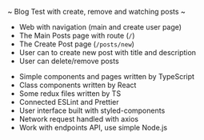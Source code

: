 ~ Blog Test with create, remove and watching posts ~

- Web with navigation (main and create user page)
- The Main Posts page with route (`/`)
- The Create Post page (`/posts/new`)
- User can to create new post with title and description
- User can delete/remove posts

* Simple components and pages written by TypeScript
* Class components written by React
* Some redux files written by TS
* Connected ESLint and Prettier
* User interface built with styled-components
* Network request handled with axios
* Work with endpoints API, use simple Node.js
